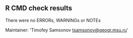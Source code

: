 ## R CMD check results

There were no ERRORs, WARNINGs or NOTEs

Maintainer: 'Timofey Samsonov <tsamsonov@geogr.msu.ru>'